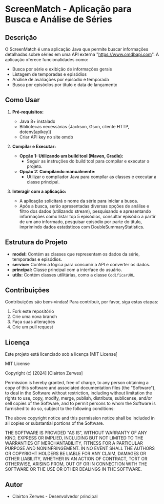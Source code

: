 # ScreenMatch - Aplicação para Busca e Análise de Séries

## Descrição
O ScreenMatch é uma aplicação Java que permite buscar informações detalhadas sobre séries em uma API externa "https://www.omdbapi.com". A aplicação oferece funcionalidades como:

* Busca por série e exibição de informações gerais
* Listagem de temporadas e episódios
* Análise de avaliações por episódio e temporada
* Busca por episódios por título e data de lançamento

## Como Usar
1. **Pré-requisitos:**
    * Java 8+ instalado
    * Bibliotecas necessárias (Jackson, Gson, cliente HTTP, dotenv[apikey])
    * Criar API key no site omdb


2. **Compilar e Executar:**
    * **Opção 1: Utilizando um build tool (Maven, Gradle):**
        * Seguir as instruções do build tool para compilar e executar o projeto.
    * **Opção 2: Compilando manualmente:**
        * Utilizar o compilador Java para compilar as classes e executar a classe principal.


3. **Interagir com a aplicação:**
    * A aplicação solicitará o nome da série para iniciar a busca.
    * Após a busca, serão apresentadas diversas opções de análise e filtro dos dados (utilizando stream), pesquisando e apresentando informações como listar top 5 episódios, consultar episódio a partir de um ano informado, pesquisar episódio por parte do título, imprimindo dados estatísticos com DoubleSummaryStatistics.

## Estrutura do Projeto
* **model:** Contém as classes que representam os dados da série, temporadas e episódios.
* **service:** Contém a lógica para consumir a API e converter os dados.
* **principal:** Classe principal com a interface do usuário.
* **utils:** Contém classes utilitárias, como a classe `CodificarURL`.

## Contribuições
Contribuições são bem-vindas! Para contribuir, por favor, siga estas etapas:
1. Fork este repositório
2. Crie uma nova branch
3. Faça suas alterações
4. Crie um pull request

## Licença
Este projeto está licenciado sob a licença [MIT License]

MIT License

Copyright (c) [2024] [Clairton Zerwes]

Permission is hereby granted, free of charge, to any person obtaining a copy
of this software and associated documentation files (the "Software"), to deal
in the Software without restriction, including without limitation the rights
to use, copy, modify, merge, publish, distribute, sublicense, and/or sell
copies of the Software, and to permit persons to whom the Software is
furnished to do so, subject to the following conditions:

The above copyright notice and this permission notice shall be included in all
copies or substantial portions of the Software.

THE SOFTWARE IS PROVIDED "AS IS", WITHOUT WARRANTY OF ANY KIND, EXPRESS OR
IMPLIED, INCLUDING BUT NOT LIMITED TO THE WARRANTIES OF MERCHANTABILITY,
FITNESS FOR A PARTICULAR PURPOSE AND NONINFRINGEMENT. IN NO EVENT SHALL THE
AUTHORS OR COPYRIGHT HOLDERS BE LIABLE FOR ANY CLAIM, DAMAGES OR OTHER
LIABILITY, WHETHER IN AN ACTION OF CONTRACT, TORT OR OTHERWISE, ARISING FROM,
OUT OF OR IN CONNECTION WITH THE SOFTWARE OR THE USE OR OTHER DEALINGS IN THE
SOFTWARE.

## Autor
* Clairton Zerwes - Desenvolvedor principal
